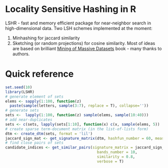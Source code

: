 # Locality Sensitive Hashing in R 
LSHR - fast and memory efficient package for near-neighbor search in high-dimensional data. Two LSH schemes implemented at the moment:

1. Minhashing for jaccard similarity
2. Sketching (or random projections) for cosine similarity.
Most of ideas are based on brilliant [Mining of Massive Datasets](http://www.mmds.org) book - many thanks to authors. 

# Quick reference
```R
set.seed(10)
library(LSHR)
# generate element of sets
elems <- sapply(1:100, function(z) 
  paste(sample(letters, sample(3:7), replace = T), collapse=''))
# generate sets
sets <-  lapply(1:100, function(z) sample(elems, sample(10:40)))
# add near-duplicates
sets <- c(sets, lapply(sets[1:10], function(x) c(x, sample(elems, 5))  ))
# create sparse term-document matrix (in the list-of-lists form)
dtm <- create_dtm(sets, format = 'lil')
jaccard_sign_mat <- get_signature_matrix(dtm, hashfun_number = 60, measure = 'jaccard',cores =  1)
# find close pairs of sets
candidate_indices <- get_similar_pairs(signature_matrix = jaccard_sign_mat,
                                         bands_number = 10,
                                         similarity = 0.8,
                                         verbose = T)
                                         
```
